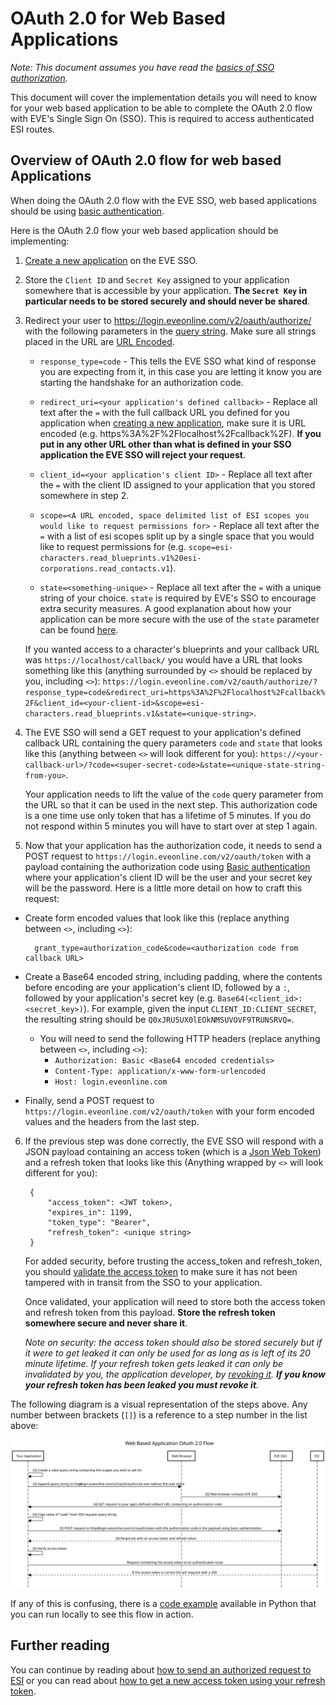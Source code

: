 # OAuth 2.0 for Web Based Applications
*Note: This document assumes you have read the [basics of SSO authorization](sso_authorization_flow.md).*

This document will cover the implementation details you will need to know for your web based application to be able to complete the OAuth 2.0 flow with EVE's Single Sign On (SSO). This is required to access authenticated ESI routes.

## Overview of OAuth 2.0 flow for web based Applications

When doing the OAuth 2.0 flow with the EVE SSO, web based applications should be using [basic authentication](https://swagger.io/docs/specification/authentication/basic-authentication/).

Here is the OAuth 2.0 flow your web based application should be implementing:

1. [Create a new application](creating_sso_application.md) on the EVE SSO.

2. Store the `Client ID` and `Secret Key` assigned to your application somewhere that is accessible by your application. **The `Secret Key` in particular needs to be stored securely and should never be shared**.

3. Redirect your user to https://login.eveonline.com/v2/oauth/authorize/ with the following parameters in the [query string](https://en.wikipedia.org/wiki/Query_string). Make sure all strings placed in the URL are [URL Encoded](https://en.wikipedia.org/wiki/Percent-encoding).

    * `response_type=code` - This tells the EVE SSO what kind of response you are expecting from it, in this case you are letting it know you are starting the handshake for an authorization code.

    * `redirect_uri=<your application's defined callback>` - Replace all text after the `=` with the full callback URL you defined for you application when [creating a new application](creating_sso_application.md), make sure it is URL encoded (e.g. https%3A%2F%2Flocalhost%2Fcallback%2F). **If you put in any other URL other than what is defined in your SSO application the EVE SSO will reject your request**.

    * `client_id=<your application's client ID>` - Replace all text after the `=` with the client ID assigned to your application that you stored somewhere in step 2.

    * `scope=<A URL encoded, space delimited list of ESI scopes you would like to request permissions for>` - Replace all text after the `=` with a list of esi scopes split up by a single space that you would like to request permissions for (e.g. `scope=esi-characters.read_blueprints.v1%20esi-corporations.read_contacts.v1`).

    * `state=<something-unique>` - Replace all text after the `=` with a unique string of your choice. `state` is required by EVE's SSO to encourage extra security measures. A good explanation about how your application can be more secure with the use of the `state` parameter can be found [here](https://auth0.com/docs/protocols/oauth2/oauth-state).

    If you wanted access to a character's blueprints and your callback URL was `https://localhost/callback/` you would have a URL that looks something like this (anything surrounded by `<>` should be replaced by you, including `<>`): `https://login.eveonline.com/v2/oauth/authorize/?response_type=code&redirect_uri=https%3A%2F%2Flocalhost%2Fcallback%2F&client_id=<your-client-id>&scope=esi-characters.read_blueprints.v1&state=<unique-string>`.

4. The EVE SSO will send a GET request to your application's defined callback URL containing the query parameters `code` and `state` that looks like this (anything between `<>` will look different for you): `https://<your-callback-url>/?code=<super-secret-code>&state=<unique-state-string-from-you>`.

    Your application needs to lift the value of the `code` query parameter from the URL so that it can be used in the next step. This authorization code is a one time use only token that has a lifetime of 5 minutes. If you do not respond within 5 minutes you will have to start over at step 1 again.

5. Now that your application has the authorization code, it needs to send a POST request to `https://login.eveonline.com/v2/oauth/token` with a payload containing the authorization code using [Basic authentication](https://swagger.io/docs/specification/authentication/basic-authentication/) where your application's client ID will be the user and your secret key will be the password. Here is a little more detail on how to craft this request:

* Create form encoded values that look like this (replace anything between `<>`, including `<>`):

        grant_type=authorization_code&code=<authorization code from callback URL>

* Create a Base64 encoded string, including padding, where the contents before encoding are your application's client ID, followed by a `:`, followed by your application's secret key (e.g. `Base64(<client_id>:<secret_key>)`). For example, given the input `CLIENT_ID:CLIENT_SECRET`, the resulting string should be `Q0xJRU5UX0lEOkNMSUVOVF9TRUNSRVQ=`.

    * You will need to send the following HTTP headers (replace anything between `<>`, including `<>`):
        * `Authorization: Basic <Base64 encoded credentials>`
        * `Content-Type: application/x-www-form-urlencoded`
        * `Host: login.eveonline.com`

* Finally, send a POST request to `https://login.eveonline.com/v2/oauth/token` with your form encoded values and the headers from the last step.


6. If the previous step was done correctly, the EVE SSO will respond with a JSON payload containing an access token (which is a [Json Web Token](https://jwt.io/introduction/)) and a refresh token that looks like this (Anything wrapped by `<>` will look different for you):

        {
            "access_token": <JWT token>,
            "expires_in": 1199,
            "token_type": "Bearer",
            "refresh_token": <unique string>
        }

    For added security, before trusting the access_token and refresh_token, you should [validate the access token](validating_eve_jwt.md) to make sure it has not been tampered with in transit from the SSO to your application.

    Once validated, your application will need to store both the access token and refresh token from this payload. **Store the refresh token somewhere secure and never share it**.

    *Note on security: the access token should also be stored securely but if it were to get leaked it can only be used for as long as is left of its 20 minute lifetime. If your refresh token gets leaked it can only be invalidated by you, the application developer, by [revoking it](revoking_refresh_tokens.md). **If you know your refresh token has been leaked you must revoke it**.*

The following diagram is a visual representation of the steps above. Any number between brackets (`[]`) is a reference to a step number in the list above:

![Web based OAuth 2.0 Flow Diagram](img/web_oauth_flow.svg)

If any of this is confusing, there is a [code example](https://github.com/esi/esi-docs/blob/master/examples/python/sso/esi_oauth_web.py) available in Python that you can run locally to see this flow in action.

## Further reading
You can continue by reading about [how to send an authorized request to ESI](sending_esi_auth_request.md) or you can read about [how to get a new access token using your refresh token](refreshing_access_tokens.md).
